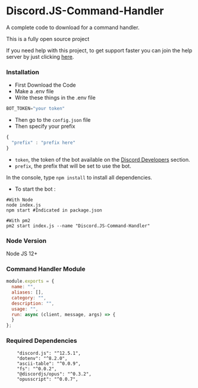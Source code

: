 # Discord.JS-Command-Handler
A complete code to download for a command handler.

This is a fully open source project

If you need help with this project, to get support faster you can join the help server by just clicking [here](https://saberofficial.ml/support.html).

### Installation

- First Download the Code
- Make a .env file
- Write these things in the .env file

```js
BOT_TOKEN="your token"
```
- Then go to the `config.json` file
- Then specify your prefix

```js
{
  "prefix" : "prefix here"
}
```
- `token`, the token of the bot available on the [Discord Developers](https://discordapp.com/developers/applications) section.
- `prefix`, the prefix that will be set to use the bot.

In the console, type `npm install` to install all dependencies.

- To start the bot :

```
#With Node
node index.js
npm start #Indicated in package.json

#With pm2
pm2 start index.js --name "Discord.JS-Command-Handler"
```
### Node Version
Node JS 12+

### Command Handler Module
```js
module.exports = {
  name: "",
  aliases: [],
  category: "",
  description: "",
  usage: "",
  run: async (client, message, args) => {
  }
};
```

### Required Dependencies
```
    "discord.js": "^12.5.1",
    "dotenv": "^8.2.0",
    "ascii-table": "^0.0.9",
    "fs": "^0.0.2",
    "@discordjs/opus": "^0.3.2",
    "opusscript": "^0.0.7",
```
